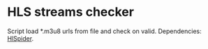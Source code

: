 HLS streams checker
===================

Script load *.m3u8 urls from file and check on valid. Dependencies: [HlSpider](https://github.com/brookemckim/hlspider).
